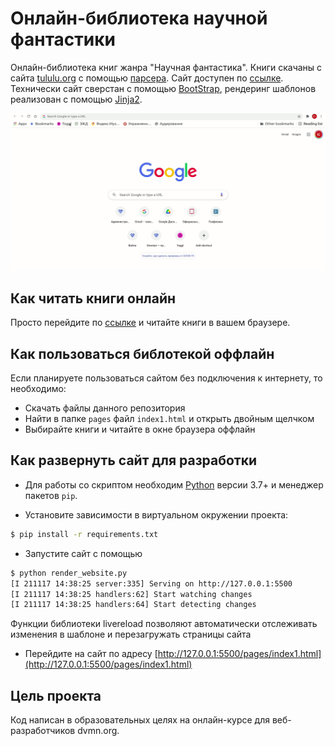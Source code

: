 # Онлайн-библиотека научной фантастики

Онлайн-библиотека книг жанра "Научная фантастика". Книги скачаны с сайта [tululu.org](https://tululu.org/l55/) с помощью [парсера](https://github.com/Yulia51188/book_parser). Сайт доступен по [ссылке](https://yulia51188.github.io/book-site/pages/index1.html). Технически сайт сверстан с помощью [BootStrap](https://bootstrap-5.ru/), рендеринг шаблонов реализован с помощью [Jinja2](https://pypi.org/project/Jinja2/).

![demo](media/Demo.gif)


## Как читать книги онлайн

Просто перейдите по [ссылке](https://yulia51188.github.io/book-site/pages/index1.html) и читайте книги в вашем браузере.

## Как пользоваться библотекой оффлайн

Если планируете пользоваться сайтом без подключения к интернету, то необходимо: 
- Скачать файлы данного репозитория
- Найти в папке `pages` файл `index1.html` и открыть двойным щелчком
- Выбирайте книги и читайте в окне браузера оффлайн

## Как развернуть сайт для разработки

- Для работы со скриптом необходим [Python](https://www.python.org/downloads/) версии 3.7+ и менеджер пакетов `pip`.

- Установите зависимости в виртуальном окружении проекта:
```bash
$ pip install -r requirements.txt
```

- Запустите сайт с помощью
```bash
$ python render_website.py 
[I 211117 14:38:25 server:335] Serving on http://127.0.0.1:5500
[I 211117 14:38:25 handlers:62] Start watching changes
[I 211117 14:38:25 handlers:64] Start detecting changes

```
Функции библиотеки livereload позволяют автоматически отслеживать изменения в шаблоне и перезагружать страницы сайта

- Перейдите на сайт по адресу [http://127.0.0.1:5500/pages/index1.html](http://127.0.0.1:5500/pages/index1.html)

## Цель проекта

Код написан в образовательных целях на онлайн-курсе для веб-разработчиков dvmn.org.

